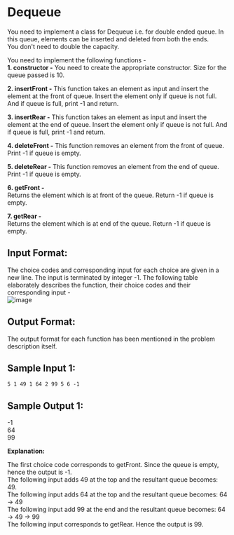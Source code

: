 # Dequeue

You need to implement a class for Dequeue i.e. for double ended queue. In this queue, elements can be inserted and deleted from both the ends.  
You don't need to double the capacity.    
  
You need to implement the following functions -  
**1. constructor -**
You need to create the appropriate constructor. Size for the queue passed is 10.  
  
**2. insertFront -**
This function takes an element as input and insert the element at the front of queue. Insert the element only if queue is not full. And if queue is full, print -1 and return.  
  
**3. insertRear -**
This function takes an element as input and insert the element at the end of queue. Insert the element only if queue is not full. And if queue is full, print -1 and return.  

**4. deleteFront -**
This function removes an element from the front of queue. Print -1 if queue is empty.  

**5. deleteRear -**
This function removes an element from the end of queue. Print -1 if queue is empty.  

**6. getFront -**  
Returns the element which is at front of the queue. Return -1 if queue is empty.  

**7. getRear -**  
Returns the element which is at end of the queue. Return -1 if queue is empty.  

## Input Format:

The choice codes and corresponding input for each choice are given in a new line. The input is terminated by integer -1. The following table elaborately describes the function, their choice codes and their corresponding input -   
![image](https://github.com/agrawalmalav/DSA/assets/51107910/ba01ef92-913d-4276-8ab0-2386872cf19f)

## Output Format:
The output format for each function has been mentioned in the problem description itself. 

## Sample Input 1:
```
5 1 49 1 64 2 99 5 6 -1
```
## Sample Output 1:

-1  
64  
99  

**Explanation:**

The first choice code corresponds to getFront. Since the queue is empty, hence the output is -1.   
The following input adds 49 at the top and the resultant queue becomes: 49.  
The following input adds 64 at the top and the resultant queue becomes: 64 -> 49  
The following input add 99 at the end and the resultant queue becomes: 64 -> 49 -> 99  
The following input corresponds to getRear. Hence the output is 99.  

